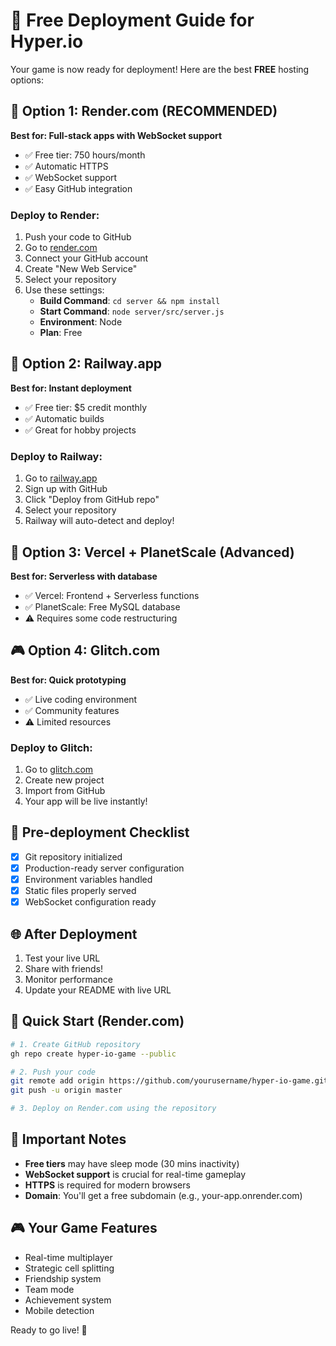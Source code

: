 # 🚀 Free Deployment Guide for Hyper.io

Your game is now ready for deployment! Here are the best **FREE** hosting options:

## 🎯 Option 1: Render.com (RECOMMENDED)
**Best for: Full-stack apps with WebSocket support**
- ✅ Free tier: 750 hours/month
- ✅ Automatic HTTPS
- ✅ WebSocket support
- ✅ Easy GitHub integration

### Deploy to Render:
1. Push your code to GitHub
2. Go to [render.com](https://render.com)
3. Connect your GitHub account
4. Create "New Web Service"
5. Select your repository
6. Use these settings:
   - **Build Command**: `cd server && npm install`
   - **Start Command**: `node server/src/server.js`
   - **Environment**: Node
   - **Plan**: Free

## 🚄 Option 2: Railway.app
**Best for: Instant deployment**
- ✅ Free tier: $5 credit monthly
- ✅ Automatic builds
- ✅ Great for hobby projects

### Deploy to Railway:
1. Go to [railway.app](https://railway.app)
2. Sign up with GitHub
3. Click "Deploy from GitHub repo"
4. Select your repository
5. Railway will auto-detect and deploy!

## 🔮 Option 3: Vercel + PlanetScale (Advanced)
**Best for: Serverless with database**
- ✅ Vercel: Frontend + Serverless functions
- ✅ PlanetScale: Free MySQL database
- ⚠️ Requires some code restructuring

## 🎮 Option 4: Glitch.com
**Best for: Quick prototyping**
- ✅ Live coding environment
- ✅ Community features
- ⚠️ Limited resources

### Deploy to Glitch:
1. Go to [glitch.com](https://glitch.com)
2. Create new project
3. Import from GitHub
4. Your app will be live instantly!

## 🔧 Pre-deployment Checklist
- [x] Git repository initialized
- [x] Production-ready server configuration
- [x] Environment variables handled
- [x] Static files properly served
- [x] WebSocket configuration ready

## 🌐 After Deployment
1. Test your live URL
2. Share with friends!
3. Monitor performance
4. Update your README with live URL

## 🎯 Quick Start (Render.com)
```bash
# 1. Create GitHub repository
gh repo create hyper-io-game --public

# 2. Push your code
git remote add origin https://github.com/yourusername/hyper-io-game.git
git push -u origin master

# 3. Deploy on Render.com using the repository
```

## 🔗 Important Notes
- **Free tiers** may have sleep mode (30 mins inactivity)
- **WebSocket support** is crucial for real-time gameplay
- **HTTPS** is required for modern browsers
- **Domain**: You'll get a free subdomain (e.g., your-app.onrender.com)

## 🎮 Your Game Features
- Real-time multiplayer
- Strategic cell splitting
- Friendship system
- Team mode
- Achievement system
- Mobile detection

Ready to go live! 🚀
